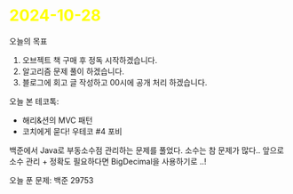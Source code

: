 # <span style="color:yellow">2024-10-28</span>
오늘의 목표
1. 오브젝트 책 구매 후 정독 시작하겠습니다.
2. 알고리즘 문제 풀이 하겠습니다.
3. 블로그에 회고 글 작성하고 00시에 공개 처리 하겠습니다.


오늘 본 테코톡:
- 해리&션의 MVC 패턴
- 코치에게 묻다! 우테코 #4 포비

백준에서 Java로 부동소수점 관리하는 문제를 풀었다. 소수는 참 문제가 많다.. 앞으로 소수 관리 + 정확도 필요하다면 BigDecimal을 사용하기로 ..!


오늘 푼 문제: 백준 29753


